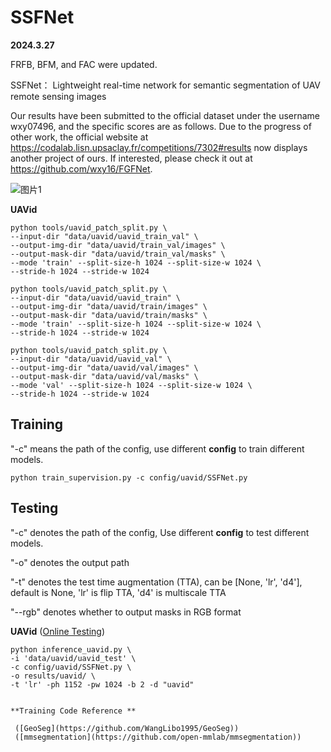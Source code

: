 # SSFNet
**2024.3.27**

FRFB, BFM, and FAC were updated.

SSFNet： Lightweight real-time network for semantic segmentation of UAV remote sensing images

Our results have been submitted to the official dataset under the username wxy07496, and the specific scores are as follows. Due to the progress of other work, the official website at https://codalab.lisn.upsaclay.fr/competitions/7302#results now displays another project of ours. If interested, please check it out at https://github.com/wxy16/FGFNet.


![图片1](https://github.com/wxy16/SSFNet/assets/128227957/c2fa5f37-51a1-4191-a8bd-f34d9f9b4b3a)



**UAVid**
```
python tools/uavid_patch_split.py \
--input-dir "data/uavid/uavid_train_val" \
--output-img-dir "data/uavid/train_val/images" \
--output-mask-dir "data/uavid/train_val/masks" \
--mode 'train' --split-size-h 1024 --split-size-w 1024 \
--stride-h 1024 --stride-w 1024
```

```
python tools/uavid_patch_split.py \
--input-dir "data/uavid/uavid_train" \
--output-img-dir "data/uavid/train/images" \
--output-mask-dir "data/uavid/train/masks" \
--mode 'train' --split-size-h 1024 --split-size-w 1024 \
--stride-h 1024 --stride-w 1024
```

```
python tools/uavid_patch_split.py \
--input-dir "data/uavid/uavid_val" \
--output-img-dir "data/uavid/val/images" \
--output-mask-dir "data/uavid/val/masks" \
--mode 'val' --split-size-h 1024 --split-size-w 1024 \
--stride-h 1024 --stride-w 1024
```

## Training

"-c" means the path of the config, use different **config** to train different models.

```
python train_supervision.py -c config/uavid/SSFNet.py
```

## Testing

"-c" denotes the path of the config, Use different **config** to test different models. 

"-o" denotes the output path 

"-t" denotes the test time augmentation (TTA), can be [None, 'lr', 'd4'], default is None, 'lr' is flip TTA, 'd4' is multiscale TTA

"--rgb" denotes whether to output masks in RGB format

**UAVid** ([Online Testing](https://codalab.lisn.upsaclay.fr/competitions/7302))
```
python inference_uavid.py \
-i 'data/uavid/uavid_test' \
-c config/uavid/SSFNet.py \
-o results/uavid/ \
-t 'lr' -ph 1152 -pw 1024 -b 2 -d "uavid"


**Training Code Reference **

 ([GeoSeg](https://github.com/WangLibo1995/GeoSeg))
 ([mmsegmentation](https://github.com/open-mmlab/mmsegmentation))

